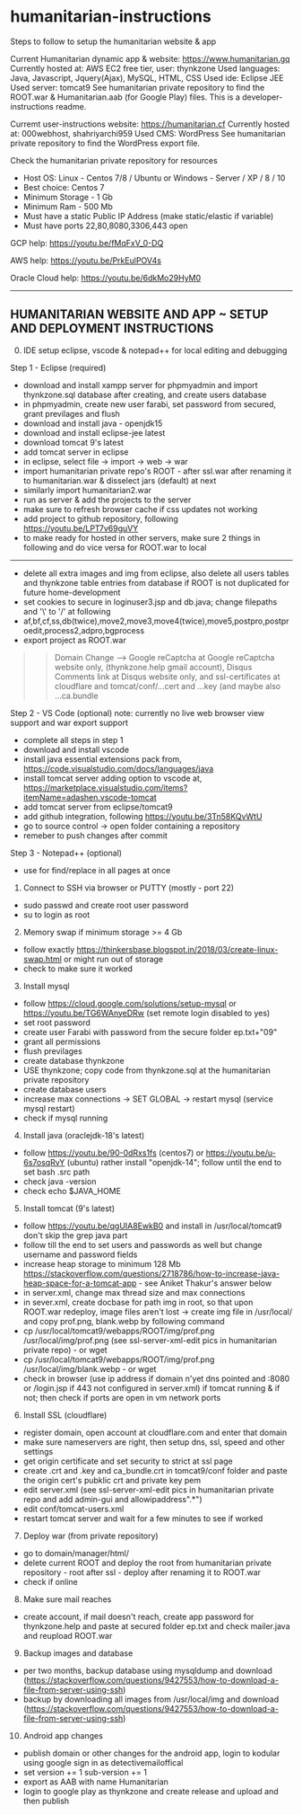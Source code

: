 # humanitarian-instructions

Steps to follow to setup the humanitarian website & app

Current Humanitarian dynamic app & website: https://www.humanitarian.gq
Currently hosted at: AWS EC2 free tier, user: thynkzone
Used languages: Java, Javascript, Jquery(Ajax), MySQL, HTML, CSS
Used ide: Eclipse JEE
Used server: tomcat9
See humanitarian private repository to find the ROOT.war & Humanitarian.aab (for Google Play) files.
This is a developer-instructions readme.

Curremt user-instructions website: https://humanitarian.cf
Currently hosted at: 000webhost, shahriyarchi959
Used CMS: WordPress
See humanitarian private repository to find the WordPress export file.

Check the humanitarian private repository for resources

- Host OS: Linux - Centos 7/8 / Ubuntu or Windows - Server / XP / 8 / 10
- Best choice: Centos 7
- Minimum Storage - 1 Gb
- Minimum Ram - 500 Mb
- Must have a static Public IP Address (make static/elastic if variable)
- Must have ports 22,80,8080,3306,443 open

GCP help: https://youtu.be/fMqFxV_0-DQ

AWS help: https://youtu.be/PrkEulPOV4s

Oracle Cloud help: https://youtu.be/6dkMo29HyM0

-----------------------------------------------------------------
HUMANITARIAN WEBSITE AND APP ~ SETUP AND DEPLOYMENT INSTRUCTIONS
-----------------------------------------------------------------

0) IDE setup eclipse, vscode & notepad++ for local editing and debugging

Step 1 - Eclipse (required)
- download and install xampp server for phpmyadmin and import thynkzone.sql database after creating, and create users database
- in phpmyadmin, create new user farabi, set password from secured, grant previlages and flush
- download and install java - openjdk15
- download and install eclipse-jee latest
- download tomcat 9's latest
- add tomcat server in eclipse
- in eclipse, select file -> import -> web -> war
- import humanitarian private repo's ROOT - after ssl.war after renaming it to humanitarian.war & disselect jars (default) at next
- similarly import humanitarian2.war
- run as server & add the projects to the server
- make sure to refresh browser cache if css updates not working
- add project to github repository, following https://youtu.be/LPT7v69guVY
- to make ready for hosted in other servers, make sure 2 things in following and do vice versa for ROOT.war to local
----------------------------------------------------------------------------------------------------------------------
- delete all extra images and img from eclipse, also delete all users tables and thynkzone table entries from database if ROOT is not duplicated for future home-development
- set cookies to secure in loginuser3.jsp and db.java; change filepaths and '\\' to '/' at following
- af,bf,cf,ss,db(twice),move2,move3,move4(twice),move5,postpro,postproedit,process2,adpro,bgprocess
- export project as ROOT.war

>>Domain Change --> Google reCaptcha at Google reCaptcha website only, (thynkzone.help gmail account), Disqus Comments link at Disqus website only, and ssl-certificates at cloudflare and tomcat/conf/...cert and ...key (and maybe also ...ca.bundle

Step 2 - VS Code (optional)
note: currently no live web browser view support and war export support
- complete all steps in step 1
- download and install vscode
- install java essential extensions pack from, https://code.visualstudio.com/docs/languages/java
- install tomcat server adding option to vscode at, https://marketplace.visualstudio.com/items?itemName=adashen.vscode-tomcat
- add tomcat server from eclipse/tomcat9
- add github integration, following https://youtu.be/3Tn58KQvWtU
- go to source control -> open folder containing a repository
- remeber to push changes after commit

Step 3 - Notepad++ (optional)
- use for find/replace in all pages at once

1) Connect to SSH via browser or PUTTY (mostly - port 22)
- sudo passwd and create root user password
- su to login as root

2) Memory swap if minimum storage >= 4 Gb
- follow exactly https://thinkersbase.blogspot.in/2018/03/create-linux-swap.html or might run out of storage
- check to make sure it worked

3) Install mysql
- follow https://cloud.google.com/solutions/setup-mysql  or https://youtu.be/TG6WAnyeDRw (set remote login disabled to yes)
- set root password
- create user Farabi with password from the secure folder ep.txt+"09"
- grant all permissions
- flush previlages
- create database thynkzone
- USE thynkzone; copy code from thynkzone.sql at the humanitarian private repository
- create database users
- increase max connections -> SET GLOBAL -> restart mysql (service mysql restart)
- check if mysql running

4) Install java (oraclejdk-18's latest)
- follow https://youtu.be/90-0dRxs1fs (centos7) or https://youtu.be/u-6s7osqRvY (ubuntu) rather install "openjdk-14"; follow until the end to set bash .src path
- check java -version
- check echo $JAVA_HOME

5) Install tomcat (9's latest)
- follow https://youtu.be/qgUIA8EwkB0 and install in /usr/local/tomcat9 don't skip the grep java part
- follow till the end to set users and passwords as well but change username and password fields
- increase heap storage to minimum 128 Mb https://stackoverflow.com/questions/2718786/how-to-increase-java-heap-space-for-a-tomcat-app - see Aniket Thakur's answer below
- in server.xml, change max thread size and max connections
- in sever.xml, create docbase for path img in root, so that upon ROOT.war redeploy, image files aren't lost -> create img file in /usr/local/ and copy prof.png, blank.webp by following command
- cp /usr/local/tomcat9/webapps/ROOT/img/prof.png /usr/local/img/prof.png (see ssl-server-xml-edit pics in humanitarian private repo) - or wget
- cp /usr/local/tomcat9/webapps/ROOT/img/prof.png /usr/local/img/blank.webp - or wget
- check in browser (use ip address if domain n'yet dns pointed and :8080 or /login.jsp if 443 not configured in server.xml) if tomcat running & if not; then check if ports are open in vm network ports

6) Install SSL (cloudflare)
- register domain, open account at cloudflare.com and enter that domain
- make sure nameservers are right, then setup dns, ssl, speed and other settings
- get origin certificate and set security to strict at ssl page
- create .crt and .key and ca_bundle.crt in tomcat9/conf folder and paste the origin cert's pubklic crt and private key pem
- edit server.xml (see ssl-server-xml-edit pics in humanitarian private repo and add admin-gui and allowipaddress".*")
- edit conf/tomcat-users.xml
- restart tomcat server and wait for a few minutes to see if worked

7) Deploy war (from private repository)
- go to domain/manager/html/
- delete current ROOT and deploy the root from humanitarian private repository - root after ssl - deploy after renaming it to ROOT.war
- check if online

8) Make sure mail reaches
- create account, if mail doesn't reach, create app password for thynkzone.help and paste at secured folder ep.txt and check mailer.java and reupload ROOT.war

9) Backup images and database
- per two months, backup database using mysqldump and download (https://stackoverflow.com/questions/9427553/how-to-download-a-file-from-server-using-ssh)
- backup by downloading all images from /usr/local/img and download (https://stackoverflow.com/questions/9427553/how-to-download-a-file-from-server-using-ssh)

10) Android app changes
-  publish domain or other changes for the android app, login to kodular using google sign in as detectivemailoffical
-  set version += 1 sub-version += 1
-  export as AAB with name Humanitarian
-  login to google play as thynkzone and create release and upload and then publish
